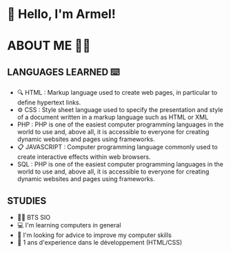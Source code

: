# 👋 Hello, I'm Armel!

# ABOUT ME 👩‍💻

## LANGUAGES LEARNED ⌨️

- 🔍 HTML : Markup language used to create web pages, in particular to define hypertext links.
- ⚙ CSS : Style sheet language used to specify the presentation and style of a document written in a markup language such as HTML or XML
- PHP : PHP is one of the easiest computer programming languages in the world to use and, above all, it is accessible to everyone for creating dynamic websites and pages using frameworks.
- 📋 JAVASCRIPT : Computer programming language commonly used to create interactive effects within web browsers.
- SQL : PHP is one of the easiest computer programming languages in the world to use and, above all, it is accessible to everyone for creating dynamic websites and pages using frameworks.

## STUDIES

- 👨‍🎓 BTS SIO
- 💻 I'm learning computers in general
- 🤔 I'm looking for advice to improve my computer skills
- 💬 1 ans d'experience dans le développement (HTML/CSS)
